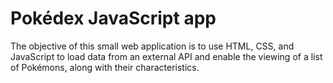 # Pokédex JavaScript app

The objective of this small web application is to use HTML, CSS, and JavaScript to load
data from an external API and enable the viewing of a list of Pokémons, along with their characteristics.
